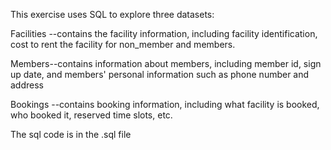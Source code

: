 This exercise uses SQL to explore three datasets:

Facilities --contains the facility information, including facility identification,
cost to rent the facility for non_member and members.

Members--contains information about members, including member id, sign up date, and 
members' personal information such as phone number and address

Bookings --contains booking information, including what facility is booked, who booked it,
reserved time slots, etc.

The sql code is in the .sql file
